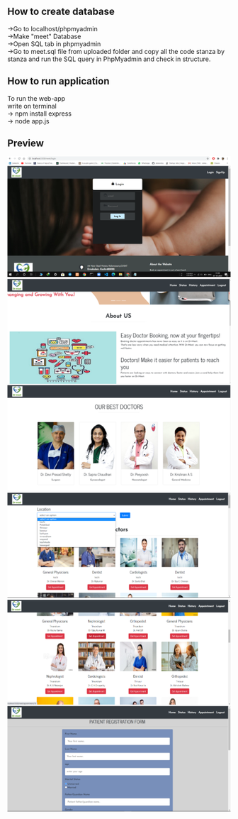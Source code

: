 
## How to create database
->Go to localhost/phpmyadmin <br>
->Make "meet" Database <br>
->Open SQL tab in phpmyadmin <br>
->Go to meet.sql file from uploaded folder and copy all the code stanza by stanza and run the SQL query in PhpMyadmin and check in structure.

## How to run application
To run the web-app <br>
write on terminal <br>
-> npm install express <br>
-> node app.js <br>

## Preview
![](public/image/Screenshot_login.png) 
![](public/image/Screenshot_b.png)
![](public/image/Screenshot_c.png)
![](public/image/Screenshot_d.png)
![](public/image/Screenshot_e.png)
![](public/image/Screenshot_f.png)




 
